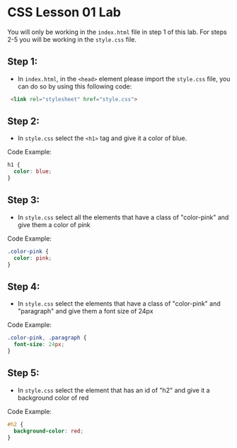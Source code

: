 # CSS Lesson 01 Lab

You will only be working in the `index.html` file in step 1 of this lab. For steps 2-5 you will be working in the `style.css` file.

## Step 1:
- In `index.html`, in the `<head>` element please import the `style.css` file, you can do so by using this following code:
```html
 <link rel="stylesheet" href="style.css">
```

## Step 2:
- In `style.css` select the `<h1>` tag and give it a color of blue.

Code Example:
```css
h1 {
  color: blue;
}
```

## Step 3:
- In `style.css` select all the elements that have a class of "color-pink" and give them a color of pink

Code Example:
```css
.color-pink {
  color: pink;
}
```

## Step 4:
- In `style.css` select the elements that have a class of "color-pink" and "paragraph" and give them a font size of 24px

Code Example:
```css
.color-pink, .paragraph {
  font-size: 24px;
}
```

## Step 5:
- In `style.css` select the element that has an id of "h2" and give it a background color of red

Code Example:
```css
#h2 {
  background-color: red;
}
```